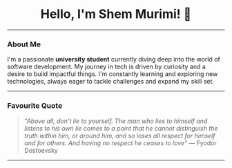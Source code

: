 <h1 align="center">Hello, I'm Shem Murimi! 👋</h1>

---

### About Me

I'm a passionate **university student** currently diving deep into the world of software development. My journey in tech is driven by curiosity and a desire to build impactful things. I'm constantly learning and exploring new technologies, always eager to tackle challenges and expand my skill set.

---

### Favourite Quote

> *"Above all, don't lie to yourself. The man who lies to himself and listens to his own lie comes to a point that he cannot distinguish the truth within him, or around him, and so loses all respect for himself and for others. And having no respect he ceases to love"* — Fyodor Dostoevsky

---
